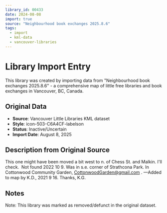 ```yaml
---
library_id: 00433
date: 2024-08-08
import: true
source: "Neighbourhood book exchanges 2025.8.6"
tags:
  - import
  - kml-data
  - vancouver-libraries
---
```


# Library Import Entry

This library was created by importing data from "Neighbourhood book exchanges 2025.8.6" - a comprehensive map of little free libraries and book exchanges in Vancouver, BC, Canada.

## Original Data

- **Source**: Vancouver Little Libraries KML dataset
- **Style**: icon-503-C6A4CF-labelson
- **Status**: Inactive/Uncertain
- **Import Date**: August 8, 2025

## Description from Original Source

This one might have been moved a bit west to n. of Chess St. and Malkin.
I'll check.  Not found 2022 10 9.
Was in s.e. corner of Strathcona Park.
In Cottonwood Community Garden, 
CottonwoodGarden@gmail.com .
—Added to map by K.D., 2021 9 16. Thanks, K.G.



## Notes

Note: This library was marked as removed/defunct in the original dataset.

